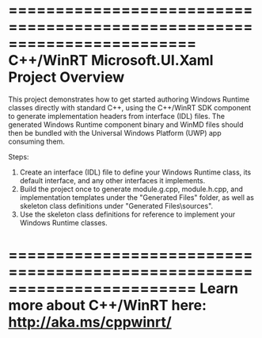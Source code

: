 ========================================================================
    C++/WinRT Microsoft.UI.Xaml Project Overview
========================================================================

This project demonstrates how to get started authoring Windows Runtime 
classes directly with standard C++, using the C++/WinRT SDK component 
to generate implementation headers from interface (IDL) files.  The
generated Windows Runtime component binary and WinMD files should then
be bundled with the Universal Windows Platform (UWP) app consuming them.

Steps:
1. Create an interface (IDL) file to define your Windows Runtime class, 
    its default interface, and any other interfaces it implements.
2. Build the project once to generate module.g.cpp, module.h.cpp, and
    implementation templates under the "Generated Files" folder, as 
    well as skeleton class definitions under "Generated Files\sources".  
3. Use the skeleton class definitions for reference to implement your
    Windows Runtime classes.

========================================================================
Learn more about C++/WinRT here:
http://aka.ms/cppwinrt/
========================================================================
